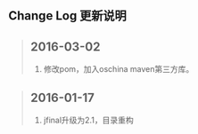 Change Log 更新说明
------------------------------

>## 2016-03-02
> 1. 修改pom，加入oschina maven第三方库。

>## 2016-01-17
> 1. jfinal升级为2.1，目录重构
